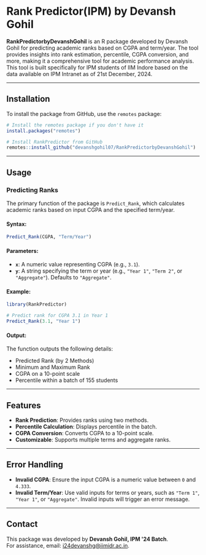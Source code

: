 # Rank Predictor(IPM) by Devansh Gohil

**RankPredictorbyDevanshGohil** is an R package developed by Devansh Gohil for predicting academic ranks based on CGPA and term/year. The tool provides insights into rank estimation, percentile, CGPA conversion, and more, making it a comprehensive tool for academic performance analysis. This tool is built specifically for IPM students of IIM Indore based on the data available on IPM Intranet as of 21st December, 2024.

---

## Installation

To install the package from GitHub, use the `remotes` package:

```R
# Install the remotes package if you don't have it
install.packages("remotes")

# Install RankPredictor from GitHub
remotes::install_github("devanshgohil07/RankPredictorbyDevanshGohil")
```

---

## Usage

### Predicting Ranks

The primary function of the package is `Predict_Rank`, which calculates academic ranks based on input CGPA and the specified term/year.

#### Syntax:
```R
Predict_Rank(CGPA, "Term/Year")
```

#### Parameters:
- **`x`**: A numeric value representing CGPA (e.g., `3.1`).
- **`y`**: A string specifying the term or year (e.g., `"Year 1"`, `"Term 2"`, or `"Aggregate"`). Defaults to `"Aggregate"`.

#### Example:
```R
library(RankPredictor)

# Predict rank for CGPA 3.1 in Year 1
Predict_Rank(3.1, "Year 1")
```

#### Output:
The function outputs the following details:
- Predicted Rank (by 2 Methods)
- Minimum and Maximum Rank
- CGPA on a 10-point scale
- Percentile within a batch of 155 students

---

## Features

- **Rank Prediction**: Provides ranks using two methods.
- **Percentile Calculation**: Displays percentile in the batch.
- **CGPA Conversion**: Converts CGPA to a 10-point scale.
- **Customizable**: Supports multiple terms and aggregate ranks.

---

## Error Handling

- **Invalid CGPA**: Ensure the input CGPA is a numeric value between `0` and `4.333`.
- **Invalid Term/Year**: Use valid inputs for terms or years, such as `"Term 1"`, `"Year 1"`, or `"Aggregate"`. Invalid inputs will trigger an error message.
---

## Contact

This package was developed by **Devansh Gohil, IPM '24 Batch**.  
For assistance, email: [i24devanshg@iimidr.ac.in](mailto:i24devanshg@iimidr.ac.in).
